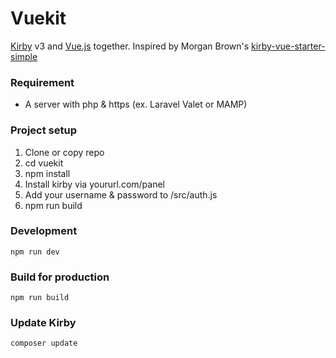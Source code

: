 # Vuekit
[Kirby](https://getkirby.com) v3 and [Vue.js](https://vuejs.org/) together.
Inspired by Morgan Brown's [kirby-vue-starter-simple](https://github.com/mhgbrown/kirby-vue-starter-simple)

### Requirement
* A server with php & https (ex. Laravel Valet or MAMP)

### Project setup
1. Clone or copy repo
2. cd vuekit
3. npm install
4. Install kirby via yoururl.com/panel
5. Add your username & password to /src/auth.js
6. npm run build

### Development
```
npm run dev
```

### Build for production
```
npm run build
```

### Update Kirby
```
composer update
```
